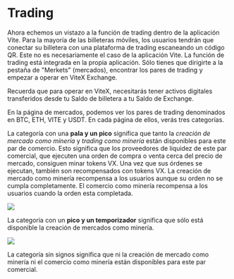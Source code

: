 # Trading

Ahora echemos un vistazo a la función de trading dentro de la aplicación Vite. Para la mayoría de las billeteras móviles, los usuarios tendrán que conectar su billetera con una plataforma de trading escaneando un código QR. Este no es necesariamente el caso de la aplicación Vite. La función de trading está integrada en la propia aplicación. Sólo tienes que dirigirte a la pestaña de "Merkets" (mercados), encontrar los pares de trading y empezar a operar en ViteX Exchange.&#x20;

Recuerda que para operar en ViteX, necesitarás tener activos digitales transferidos desde tu Saldo de billetera a tu Saldo de Exchange.&#x20;

En la página de mercados, podemos ver los pares de trading denominados en BTC, ETH, VITE y USDT. En cada página de ellos, verás tres categorías.&#x20;

La categoría con una **pala y un pico** significa que tanto la _creación de mercado como minería_ y _trading como minería_ están disponibles para este par de comercio. Esto significa que los proveedores de liquidez de este par comercial, que ejecuten una orden de compra o venta cerca del precio de mercado, consiguen minar tokens VX. Una vez que sus órdenes se ejecutan, también son recompensados con tokens VX. La creación de mercado como minería recompensa a los usuarios aunque su orden no se cumpla completamente. El comercio como minería recompensa a los usuarios cuando la orden esta completada.

![](https://1133519882-files.gitbook.io/\~/files/v0/b/gitbook-x-prod.appspot.com/o/spaces%2FKKudeTJkiGsCkY0t9EYC%2Fuploads%2FSo9xaHoH4jLvkk0TezAR%2F16.jpg?alt=media\&token=247010ea-f2a2-405b-a035-fab5cc254963)

La categoría con un **pico y un temporizador** significa que sólo está disponible la creación de mercados como minería.

![](https://1133519882-files.gitbook.io/\~/files/v0/b/gitbook-x-prod.appspot.com/o/spaces%2FKKudeTJkiGsCkY0t9EYC%2Fuploads%2FOLMbYSAVGyG3yckSOtvS%2F17.png?alt=media\&token=14d0bec2-fce1-4356-a86e-3c3b31892784)

La categoría sin signos significa que ni la creación de mercado como minería ni el comercio como minería están disponibles para este par comercial.
